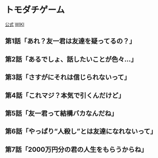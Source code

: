 # トモダチゲーム

[公式](https://tomodachi-anime.com/) 
[WIKI](https://ja.wikipedia.org/wiki/%E3%83%88%E3%83%A2%E3%83%80%E3%83%81%E3%82%B2%E3%83%BC%E3%83%A0) 

## 第1話「あれ？友一君は友達を疑ってるの？」

## 第2話「あるでしょ、話したいことが色々…」

## 第3話「さすがにそれは信じられないって」

## 第4話「これマジ？本気で引くんだけど」

## 第5話「友一君って結構バカなんだね」

## 第6話「やっぱり“人殺し”とは友達になれないって」

## 第7話「2000万円分の君の人生をもらうからね」
